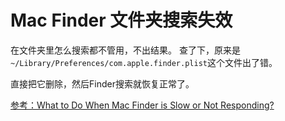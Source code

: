 # Mac Finder 文件夹搜索失效
在文件夹里怎么搜索都不管用，不出结果。
查了下，原来是`~/Library/Preferences/com.apple.finder.plist`这个文件出了错。

直接把它删除，然后Finder搜索就恢复正常了。

[参考：What to Do When Mac Finder is Slow or Not Responding?](https://www.anysoftwaretools.com/mac-finder-slow-not-working/)